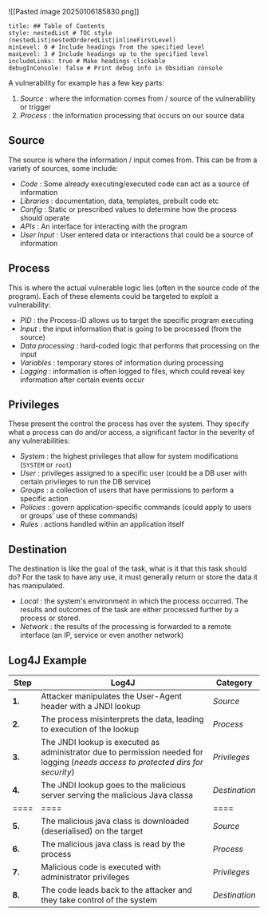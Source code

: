 ![[Pasted image 20250106185830.png]]

```table-of-contents
title: ## Table of Contents
style: nestedList # TOC style (nestedList|nestedOrderedList|inlineFirstLevel)
minLevel: 0 # Include headings from the specified level
maxLevel: 3 # Include headings up to the specified level
includeLinks: true # Make headings clickable
debugInConsole: false # Print debug info in Obsidian console
```
A vulnerability for example has a few key parts:
1. *Source* : where the information comes from / source of the vulnerability or trigger
2. *Process* : the information processing that occurs on our source data

## Source
The source is where the information / input comes from. This can be from a variety of sources, some include:
- *Code* : Some already executing/executed code can act as a source of information
- *Libraries* : documentation, data, templates, prebuilt code etc
- *Config* : Static or prescribed values to determine how the process should operate
- *APIs* : An interface for interacting with the program
- *User Input* : User entered data or interactions that could be a source of information

## Process
This is where the actual vulnerable logic lies (often in the source code of the program). Each of these elements could be targeted to exploit a vulnerability:
- *PID* : the Process-ID allows us to target the specific program executing
- *Input* : the input information that is going to be processed (from the source)
- *Data processing* : hard-coded logic that performs that processing on the input
- *Variables* : temporary stores of information during processing
- *Logging* : information is often logged to files, which could reveal key information after certain events occur

## Privileges
These present the control the process has over the system. They specify what a process can do and/or access, a significant factor in the severity of any vulnerabilities:
- *System* : the highest privileges that allow for system modifications (`SYSTEM` or `root`)
- *User* : privileges assigned to a specific user (could be a DB user with certain privileges to run the DB service)
- *Groups* : a collection of users that have permissions to perform a specific action
- *Policies* : govern application-specific commands (could apply to users or groups' use of these commands)
- *Rules* : actions handled within an application itself

## Destination
The destination is like the goal of the task, what is it that this task should do? For the task to have any use, it must generally return or store the data it has manipulated.
- *Local* : the system's environment in which the process occurred. The results and outcomes of the task are either processed further by a process or stored.
- *Network* : the results of the processing is forwarded to a remote interface (an IP, service or even another network)

## Log4J Example

| Step   | Log4J                                                                                                                             | Category      |
| ------ | --------------------------------------------------------------------------------------------------------------------------------- | ------------- |
| **1.** | Attacker manipulates the User-Agent header with a JNDI lookup                                                                     | *Source*      |
| **2.** | The process misinterprets the data, leading to execution of the lookup                                                            | *Process*     |
| **3.** | The JNDI lookup is executed as administrator due to permission needed for logging (*needs access to protected dirs for security*) | *Privileges*  |
| **4.** | The JNDI lookup goes to the malicious server serving the malicious Java classa                                                    | *Destination* |
| ====   | ====                                                                                                                              | ====          |
| **5.** | The malicious java class is downloaded (deserialised) on the target                                                               | *Source*      |
| **6.** | The malicious java class is read by the process                                                                                   | *Process*     |
| **7.** | Malicious code is executed with administrator privileges                                                                          | *Privileges*  |
| **8.** | The code leads back to the attacker and they take control of the system                                                           | *Destination* |
